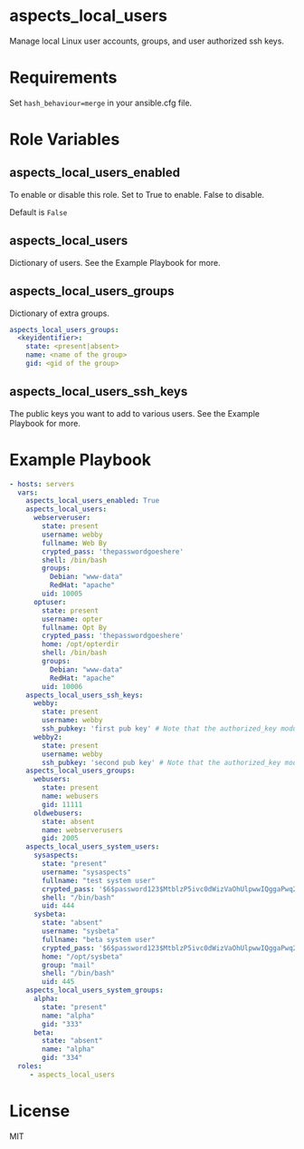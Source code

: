 # aspects_local_users

Manage local Linux user accounts, groups, and user authorized ssh keys.

# Requirements

Set ```hash_behaviour=merge``` in your ansible.cfg file.

# Role Variables
## aspects_local_users_enabled
To enable or disable this role. Set to True to enable. False to disable.

Default is `False`

## aspects_local_users
Dictionary of users. See the Example Playbook for more.

## aspects_local_users_groups
Dictionary of extra groups.

```yaml
aspects_local_users_groups:
  <keyidentifier>:
    state: <present|absent>
    name: <name of the group>
    gid: <gid of the group>
```

## aspects_local_users_ssh_keys
The public keys you want to add to various users. See the Example Playbook for more.

# Example Playbook
```yaml
- hosts: servers
  vars:
    aspects_local_users_enabled: True
    aspects_local_users:
      webserveruser:
        state: present
        username: webby
        fullname: Web By
        crypted_pass: 'thepasswordgoeshere'
        shell: /bin/bash
        groups:
          Debian: "www-data"
          RedHat: "apache"
        uid: 10005
      optuser:
        state: present
        username: opter
        fullname: Opt By
        crypted_pass: 'thepasswordgoeshere'
        home: /opt/opterdir
        shell: /bin/bash
        groups:
          Debian: "www-data"
          RedHat: "apache"
        uid: 10006
    aspects_local_users_ssh_keys:
      webby:
        state: present
        username: webby
        ssh_pubkey: 'first pub key' # Note that the authorized_key module appears to validate this, so the example value here will fail.
      webby2:
        state: present
        username: webby
        ssh_pubkey: 'second pub key' # Note that the authorized_key module appears to validate this, so the example value here will fail.
    aspects_local_users_groups:
      webusers:
        state: present
        name: webusers
        gid: 11111
      oldwebusers:
        state: absent
        name: webserverusers
        gid: 2005
    aspects_local_users_system_users:
      sysaspects:
        state: "present"
        username: "sysaspects"
        fullname: "test system user"
        crypted_pass: '$6$password123$MtblzP5ivc0dWizVaOhUlpwwIQggaPwq2Fjjz19Ef1mcxUMVRvpxg0M.Hp.l5bvbQY7zwH9piocaOa0K9mOkW.'
        shell: "/bin/bash"
        uid: 444
      sysbeta:
        state: "absent"
        username: "sysbeta"
        fullname: "beta system user"
        crypted_pass: '$6$password123$MtblzP5ivc0dWizVaOhUlpwwIQggaPwq2Fjjz19Ef1mcxUMVRvpxg0M.Hp.l5bvbQY7zwH9piocaOa0K9mOkW.'
        home: "/opt/sysbeta"
        group: "mail"
        shell: "/bin/bash"
        uid: 445
    aspects_local_users_system_groups:
      alpha:
        state: "present"
        name: "alpha"
        gid: "333"
      beta:
        state: "absent"
        name: "alpha"
        gid: "334"
  roles:
     - aspects_local_users
```
# License
MIT
